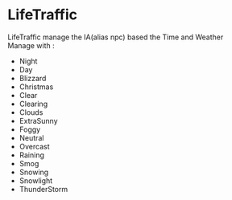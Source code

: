 # LifeTraffic
LifeTraffic manage the IA(alias npc) based the Time and Weather<br/>
Manage with :<br/>
- Night<br/>
- Day<br/>
- Blizzard<br/>
- Christmas<br/>
- Clear<br/>
- Clearing<br/>
- Clouds<br/>
- ExtraSunny<br/>
- Foggy<br/>
- Neutral<br/>
- Overcast<br/>
- Raining<br/>
- Smog<br/>
- Snowing<br/>
- Snowlight<br/>
- ThunderStorm<br/>
